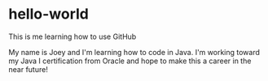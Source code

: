 # hello-world
This is me learning how to use GitHub


My name is Joey and I'm learning how to code in Java. I'm working toward my Java I certification from Oracle and hope to make this a career in the near future!
